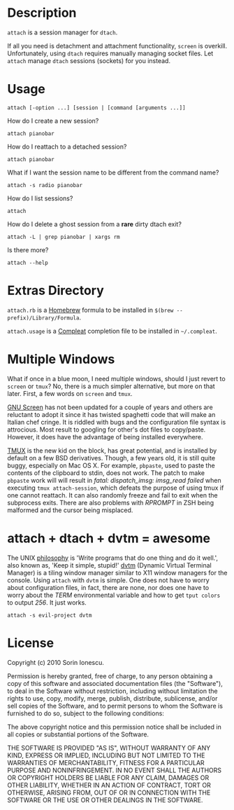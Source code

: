 # Description

`attach` is a session manager for `dtach`.

If all you need is detachment and attachment functionality, `screen` is overkill. Unfortunately, using `dtach` requires manually managing socket files. Let `attach` manage `dtach` sessions (sockets) for you instead.

# Usage

    attach [‐option ...] [session | [command [arguments ...]]

How do I create a new session?

    attach pianobar

How do I reattach to a detached session?

    attach pianobar

What if I want the session name to be different from the command name?

    attach -s radio pianobar

How do I list sessions?

    attach

How do I delete a ghost session from a __rare__ dirty dtach exit?
    
    attach -L | grep pianobar | xargs rm

Is there more?

    attach --help

# Extras Directory

`attach.rb` is a [Homebrew](http://mxcl.github.com/homebrew "Homebrew") formula to be installed in `$(brew --prefix)/Library/Formula`.

`attach.usage` is a [Compleat](https://github.com/mbrubeck/compleat "Completion for human beings") completion file to be installed in `~/.compleat`.

# Multiple Windows

What if once in a blue moon, I need multiple windows, should I just revert to `screen` or `tmux`? No, there is a much simpler alternative, but more on that later. First, a few words on `screen` and `tmux`.

[GNU Screen](http://www.gnu.org/software/screen "GNU Screen") has not been updated for a couple of years and others are reluctant to adopt it since it has twisted spaghetti code that will make an Italian chef cringe. It is riddled with bugs and the configuration file syntax is attrocious. Most result to googling for other's dot files to copy/paste. However, it does have the advantage of being installed everywhere.

[TMUX](http://tmux.sourceforge.net "TMUX") is the new kid on the block, has great potential, and is installed by default on a few BSD derivatives. Though, a few years old, it is still quite buggy, especially on Mac OS X. For example, `pbpaste`, used to paste the contents of the clipboard to stdin, does not work. The patch to make `pbpaste` work will will result in _fatal: dispatch\_imsg: imsg\_read failed_ when executing `tmux attach-session`, which defeats the purpose of using tmux if one cannot reattach. It can also randomly freeze and fail to exit when the subprocess exits. There are also problems with _RPROMPT_ in ZSH being malformed and the cursor being misplaced.

# attach + dtach + dvtm = awesome

The UNIX [philosophy](http://en.wikipedia.org/wiki/Unix_philosophy) is 'Write programs that do one thing and do it well.', also known as, 'Keep it simple, stupid!' [dvtm](http://www.brain-dump.org/projects/dvtm) (Dynamic Virtual Terminal Manager) is a tiling window manager similar to X11 window managers for the console. Using `attach` with `dvtm` is simple. One does not have to worry about configuration files, in fact, there are none, nor does one have to worry about the _TERM_ environmental variable and how to get `tput colors` to output _256_. It just works.

    attach -s evil-project dvtm

# License

Copyright (c) 2010 Sorin Ionescu. 

Permission is hereby granted, free of charge, to any person obtaining a copy
of this software and associated documentation files (the "Software"), to deal
in the Software without restriction, including without limitation the rights
to use, copy, modify, merge, publish, distribute, sublicense, and/or sell
copies of the Software, and to permit persons to whom the Software is
furnished to do so, subject to the following conditions:

The above copyright notice and this permission notice shall be included in
all copies or substantial portions of the Software.

THE SOFTWARE IS PROVIDED "AS IS", WITHOUT WARRANTY OF ANY KIND, EXPRESS OR
IMPLIED, INCLUDING BUT NOT LIMITED TO THE WARRANTIES OF MERCHANTABILITY,
FITNESS FOR A PARTICULAR PURPOSE AND NONINFRINGEMENT. IN NO EVENT SHALL THE
AUTHORS OR COPYRIGHT HOLDERS BE LIABLE FOR ANY CLAIM, DAMAGES OR OTHER
LIABILITY, WHETHER IN AN ACTION OF CONTRACT, TORT OR OTHERWISE, ARISING FROM,
OUT OF OR IN CONNECTION WITH THE SOFTWARE OR THE USE OR OTHER DEALINGS IN
THE SOFTWARE.
